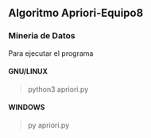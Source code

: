 ## Algoritmo Apriori-Equipo8
### Mineria de Datos

Para ejecutar el programa 
#### GNU/LINUX
> python3 apriori.py
#### WINDOWS
> py apriori.py
